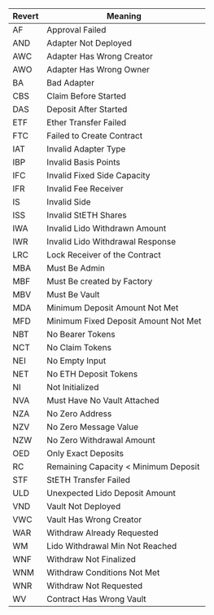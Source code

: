 | Revert | Meaning                              |
|--------|--------------------------------------|
| AF     | Approval Failed                      |
| AND    | Adapter Not Deployed                 |
| AWC    | Adapter Has Wrong Creator            |
| AWO    | Adapter Has Wrong Owner              |
| BA     | Bad Adapter                          |
| CBS    | Claim Before Started                 |
| DAS    | Deposit After Started                |
| ETF    | Ether Transfer Failed                |
| FTC    | Failed to Create Contract            |
| IAT    | Invalid Adapter Type                 |
| IBP    | Invalid Basis Points                 |
| IFC    | Invalid Fixed Side Capacity          |
| IFR    | Invalid Fee Receiver                 |
| IS     | Invalid Side                         |
| ISS    | Invalid StETH Shares                 |
| IWA    | Invalid Lido Withdrawn Amount        |
| IWR    | Invalid Lido Withdrawal Response     |
| LRC    | Lock Receiver of the Contract        |
| MBA    | Must Be Admin                        |
| MBF    | Must Be created by Factory           |
| MBV    | Must Be Vault                        |
| MDA    | Minimum Deposit Amount Not Met       |
| MFD    | Minimum Fixed Deposit Amount Not Met |
| NBT    | No Bearer Tokens                     |
| NCT    | No Claim Tokens                      |
| NEI    | No Empty Input                       |
| NET    | No ETH Deposit Tokens                |
| NI     | Not Initialized                      |
| NVA    | Must Have No Vault Attached          |
| NZA    | No Zero Address                      |
| NZV    | No Zero Message Value                |
| NZW    | No Zero Withdrawal Amount            |
| OED    | Only Exact Deposits                  |
| RC     | Remaining Capacity < Minimum Deposit |
| STF    | StETH Transfer Failed                |
| ULD    | Unexpected Lido Deposit Amount       |
| VND    | Vault Not Deployed                   |
| VWC    | Vault Has Wrong Creator              |
| WAR    | Withdraw Already Requested           |
| WM     | Lido Withdrawal Min Not Reached      |
| WNF    | Withdraw Not Finalized               |
| WNM    | Withdraw Conditions Not Met          |
| WNR    | Withdraw Not Requested               |
| WV     | Contract Has Wrong Vault             |
